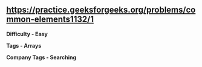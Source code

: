 ## https://practice.geeksforgeeks.org/problems/common-elements1132/1

**Difficulty - Easy**

**Tags - Arrays**

**Company Tags - Searching**
